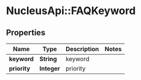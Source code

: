 # NucleusApi::FAQKeyword

## Properties
Name | Type | Description | Notes
------------ | ------------- | ------------- | -------------
**keyword** | **String** | keyword | 
**priority** | **Integer** | priority | 


